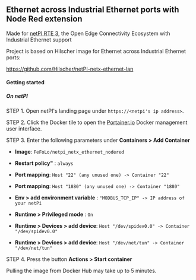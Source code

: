 ## Ethernet across Industrial Ethernet ports with Node Red extension

Made for [netPI RTE 3](https://www.netiot.com/netpi/), the Open Edge Connectivity Ecosystem with Industrial Ethernet support

Project is based on Hilscher image for Ethernet across Industrial Ethernet ports: 

https://github.com/Hilscher/netPI-netx-ethernet-lan


#### Getting started

##### On netPI

STEP 1. Open netPI's landing page under `https://<netpi's ip address>`.

STEP 2. Click the Docker tile to open the [Portainer.io](http://portainer.io/) Docker management user interface.

STEP 3. Enter the following parameters under **Containers > Add Container**

* **Image**: `FeFoLo/netpi_netx_ethernet_nodered`

* **Restart policy"** : `always`

* **Port mapping**: `Host "22" (any unused one) -> Container "22"`
* **Port mapping**: `Host "1880" (any unused one) -> Container "1880"`

* **Env > add environment variable** : `"MODBUS_TCP_IP" -> IP address of your netPi` 

* **Runtime > Privileged mode** : `On`

* **Runtime > Devices > add device**: `Host "/dev/spidev0.0" -> Container "/dev/spidev0.0"`

* **Runtime > Devices > add device**: `Host "/dev/net/tun" -> Container "/dev/net/tun"`

STEP 4. Press the button **Actions > Start container**

Pulling the image from Docker Hub may take up to 5 minutes.
